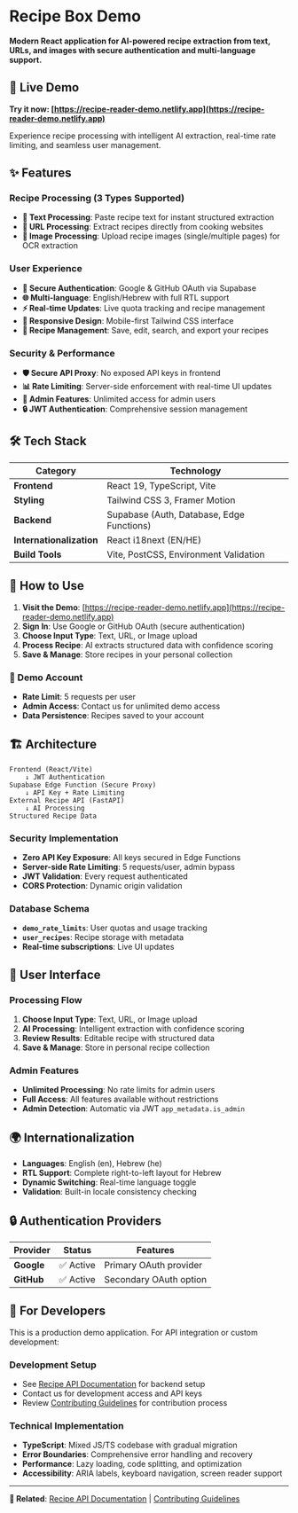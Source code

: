 # Recipe Box Demo

**Modern React application for AI-powered recipe extraction from text, URLs, and images with secure authentication and multi-language support.**

## 🚀 Live Demo

**Try it now: [https://recipe-reader-demo.netlify.app](https://recipe-reader-demo.netlify.app)**

Experience recipe processing with intelligent AI extraction, real-time rate limiting, and seamless user management.

## ✨ Features

### **Recipe Processing** (3 Types Supported)
- **📝 Text Processing**: Paste recipe text for instant structured extraction
- **🔗 URL Processing**: Extract recipes directly from cooking websites  
- **📸 Image Processing**: Upload recipe images (single/multiple pages) for OCR extraction

### **User Experience**
- **🔐 Secure Authentication**: Google & GitHub OAuth via Supabase
- **🌐 Multi-language**: English/Hebrew with full RTL support
- **⚡ Real-time Updates**: Live quota tracking and recipe management
- **📱 Responsive Design**: Mobile-first Tailwind CSS interface
- **💾 Recipe Management**: Save, edit, search, and export your recipes

### **Security & Performance**
- **🛡️ Secure API Proxy**: No exposed API keys in frontend
- **📊 Rate Limiting**: Server-side enforcement with real-time UI updates
- **👥 Admin Features**: Unlimited access for admin users
- **🔒 JWT Authentication**: Comprehensive session management

## 🛠️ Tech Stack

| Category | Technology |
|----------|------------|
| **Frontend** | React 19, TypeScript, Vite |
| **Styling** | Tailwind CSS 3, Framer Motion |
| **Backend** | Supabase (Auth, Database, Edge Functions) |
| **Internationalization** | React i18next (EN/HE) |
| **Build Tools** | Vite, PostCSS, Environment Validation |

## 🎯 How to Use

1. **Visit the Demo**: [https://recipe-reader-demo.netlify.app](https://recipe-reader-demo.netlify.app)
2. **Sign In**: Use Google or GitHub OAuth (secure authentication)
3. **Choose Input Type**: Text, URL, or Image upload
4. **Process Recipe**: AI extracts structured data with confidence scoring
5. **Save & Manage**: Store recipes in your personal collection

### 🔑 Demo Account
- **Rate Limit**: 5 requests per user
- **Admin Access**: Contact us for unlimited demo access
- **Data Persistence**: Recipes saved to your account

## 🏗️ Architecture

```
Frontend (React/Vite)
    ↓ JWT Authentication
Supabase Edge Function (Secure Proxy)
    ↓ API Key + Rate Limiting
External Recipe API (FastAPI)
    ↓ AI Processing
Structured Recipe Data
```

### **Security Implementation**
- **Zero API Key Exposure**: All keys secured in Edge Functions
- **Server-side Rate Limiting**: 5 requests/user, admin bypass
- **JWT Validation**: Every request authenticated
- **CORS Protection**: Dynamic origin validation

### **Database Schema**
- **`demo_rate_limits`**: User quotas and usage tracking
- **`user_recipes`**: Recipe storage with metadata
- **Real-time subscriptions**: Live UI updates

## 📱 User Interface

### **Processing Flow**
1. **Choose Input Type**: Text, URL, or Image upload
2. **AI Processing**: Intelligent extraction with confidence scoring
3. **Review Results**: Editable recipe with structured data
4. **Save & Manage**: Store in personal recipe collection

### **Admin Features**
- **Unlimited Processing**: No rate limits for admin users
- **Full Access**: All features available without restrictions
- **Admin Detection**: Automatic via JWT `app_metadata.is_admin`

## 🌍 Internationalization

- **Languages**: English (en), Hebrew (he)
- **RTL Support**: Complete right-to-left layout for Hebrew
- **Dynamic Switching**: Real-time language toggle
- **Validation**: Built-in locale consistency checking

## 🔒 Authentication Providers

| Provider | Status | Features |
|----------|--------|----------|
| **Google** | ✅ Active | Primary OAuth provider |
| **GitHub** | ✅ Active | Secondary OAuth option |

## 🔧 For Developers

This is a production demo application. For API integration or custom development:

### **Development Setup**
- See [Recipe API Documentation](../README.md) for backend setup
- Contact us for development access and API keys
- Review [Contributing Guidelines](../contributing.md) for contribution process

### **Technical Implementation**
- **TypeScript**: Mixed JS/TS codebase with gradual migration
- **Error Boundaries**: Comprehensive error handling and recovery
- **Performance**: Lazy loading, code splitting, and optimization
- **Accessibility**: ARIA labels, keyboard navigation, screen reader support

---

**🔗 Related**: [Recipe API Documentation](../README.md) | [Contributing Guidelines](../contributing.md)
